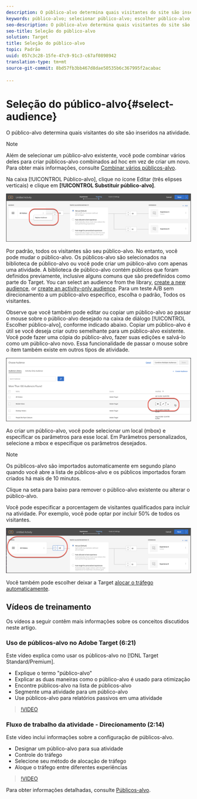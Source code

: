 ```yaml
---
description: O público-alvo determina quais visitantes do site são inseridos na atividade.
keywords: público-alvo; selecionar público-alvo; escolher público-alvo; Seletores
seo-description: O público-alvo determina quais visitantes do site são inseridos na atividade.
seo-title: Seleção do público-alvo
solution: Target
title: Seleção do público-alvo
topic: Padrão
uuid: 057c3c28-15fe-47c9-91c3-c67af0898942
translation-type: tm+mt
source-git-commit: 8bd57fb3bb467d8dae50535b6c367995f2acabac

---
```



# Seleção do público-alvo{#select-audience}

O público-alvo determina quais visitantes do site são inseridos na atividade.

>[!NOTE]
>
>Além de selecionar um público-alvo existente, você pode combinar vários deles para criar públicos-alvo combinados ad hoc em vez de criar um novo. Para obter mais informações, consulte [Combinar vários públicos-alvo](../../../c-target/combining-multiple-audiences.md#concept_A7386F1EA4394BD2AB72399C225981E5).

Na caixa [!UICONTROL Público-alvo], clique no ícone Editar (três elipses verticais) e clique em **[!UICONTROL Substituir público-alvo]**.

![opção Substituir público-alvo](/help/c-activities/t-test-ab/t-test-create-ab/assets/replace-audience.png)

Por padrão, todos os visitantes são seu público-alvo. No entanto, você pode mudar o público-alvo. Os públicos-alvo são selecionados na biblioteca de público-alvo ou você pode criar um público-alvo com apenas uma atividade. A biblioteca de público-alvo contém públicos que foram definidos previamente, inclusive alguns comuns que são predefinidos como parte do Target. You can select an audience from the library, [create a new audience](../../../c-target/c-audiences/create-audience.md#task_1D507519D3AD4390B507F188BD294DC1), or [create an activity-only audience](../../../c-target/creating-activity-only-audience.md#concept_A6BADCF530ED4AE1852E677FEBE68483). Para um teste A/B sem direcionamento a um público-alvo específico, escolha o padrão, Todos os visitantes.

Observe que você também pode editar ou copiar um público-alvo ao passar o mouse sobre o público-alvo desejado na caixa de diálogo [!UICONTROL Escolher público-alvo], conforme indicado abaixo. Copiar um público-alvo é útil se você deseja criar outro semelhante para um público-alvo existente. Você pode fazer uma cópia do público-alvo, fazer suas edições e salvá-lo como um público-alvo novo. Essa funcionalidade de passar o mouse sobre o item também existe em outros tipos de atividade.

![Flutuação do público](/help/c-activities/t-test-ab/t-test-create-ab/assets/audience_picker_hover-new.png)

Ao criar um público-alvo, você pode selecionar um local (mbox) e especificar os parâmetros para esse local. Em Parâmetros personalizados, selecione a mbox e especifique os parâmetros desejados.

>[!NOTE]
>
>Os públicos-alvo são importados automaticamente em segundo plano quando você abre a lista de públicos-alvo e os públicos importados foram criados há mais de 10 minutos.

Clique na seta para baixo para remover o público-alvo existente ou alterar o público-alvo.

Você pode especificar a porcentagem de visitantes qualificados para incluir na atividade. Por exemplo, você pode optar por incluir 50% de todos os visitantes.

![Porcentagem de público-alvo](/help/c-activities/t-test-ab/t-test-create-ab/assets/audperc-new.png)

Você também pode escolher deixar a Target [alocar o tráfego automaticamente](../../../c-activities/automated-traffic-allocation/automated-traffic-allocation.md#concept_A1407678796B4C569E94CBA8A9F7F5D4).

## Vídeos de treinamento

Os vídeos a seguir contêm mais informações sobre os conceitos discutidos neste artigo.

### Uso de públicos-alvo no Adobe Target (6:21)

Este vídeo explica como usar os públicos-alvo no [!DNL Target Standard/Premium].

* Explique o termo "público-alvo"
* Explicar as duas maneiras como o público-alvo é usado para otimização
* Encontre públicos-alvo na lista de públicos-alvo
* Segmente uma atividade para um público-alvo
* Use públicos-alvo para relatórios passivos em uma atividade

>[!VIDEO](https://video.tv.adobe.com/v/17398?captions=por_br)

### Fluxo de trabalho da atividade - Direcionamento (2:14)

Este vídeo inclui informações sobre a configuração de públicos-alvo.

* Designar um público-alvo para sua atividade
* Controle do tráfego
* Selecione seu método de alocação de tráfego
* Aloque o tráfego entre diferentes experiências

>[!VIDEO](https://video.tv.adobe.com/v/17385?captions=por_br)

Para obter informações detalhadas, consulte [Públicos-alvo](../../../c-target/c-audiences/audiences.md#concept_65BE870D290E412D8BBF557EEA67C271).

